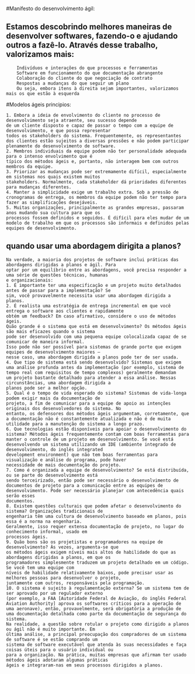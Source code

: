 #Manifesto do desenvolvimento ágil:
	
##	Estamos descobrindo melhores maneiras de desenvolver softwares, fazendo-o e ajudando outros a 			fazê-lo. Através desse trabalho, valorizamos mais:
		Indivíduos e interações do que processos e ferramentas
		Software em funcionamento do que documentação abrangente
		Colaboração do cliente do que negociação de contrato
		Respostas a mudanças do que seguir um plano
		Ou seja, embora itens à direita sejam importantes, valorizamos mais os que estão à esquerda


#Modelos ágeis principios:
	
	1. Embora a ideia de envolvimento do cliente no processo de desenvolvimento seja atraente, seu sucesso depende
	de um cliente disposto e capaz de passar o tempo com a equipe de desenvolvimento, e que possa representar
	todos os stakeholders do sistema. Frequentemente, os representantes dos clientes estão sujeitos a diversas pressões e não podem participar plenamente do desenvolvimento de software.
	2. Membros individuais da equipe podem não ter personalidade adequada para o intenso envolvimento que é
	típico dos métodos ágeis e, portanto, não interagem bem com outros membros da equipe.
	3. Priorizar as mudanças pode ser extremamente difícil, especialmente em sistemas nos quais existem muitos
	stakeholders. Normalmente, cada stakeholder dá prioridades diferentes para mudanças diferentes.
	4. Manter a simplicidade exige um trabalho extra. Sob a pressão de cronogramas de entrega, os membros da equipe podem não ter tempo para fazer as simplificações desejáveis.
	5. Muitas organizações, principalmente as grandes empresas, passaram anos mudando sua cultura para que os
	processos fossem definidos e seguidos. É difícil para eles mudar de um modelo de trabalho em que os processos são informais e definidos pelas equipes de desenvolvimento.

## quando usar uma abordagem dirigita a planos?
	
	Na verdade, a maioria dos projetos de software inclui práticas das abordagens dirigidas a planos e ágil. Para
	optar por um equilíbrio entre as abordagens, você precisa responder a uma série de questões técnicas, humanas
	e organizacionais:
	1. É importante ter uma especificação e um projeto muito detalhados antes de passar para a implementação? Se
	sim, você provavelmente necessita usar uma abordagem dirigida a planos.
	2. É realista uma estratégia de entrega incremental em que você entrega o software aos clientes e rapidamente
	obtém um feedback? Em caso afirmativo, considere o uso de métodos ágeis.
	Quão grande é o sistema que está em desenvolvimento? Os métodos ágeis são mais eficazes quando o sistema
	pode ser desenvolvido com uma pequena equipe colocalizada capaz de se comunicar de maneira informal.
	Isso pode não ser possível para sistemas de grande porte que exigem equipes de desenvolvimento maiores —
	nesse caso, uma abordagem dirigida a planos pode ter de ser usada.
	4. Que tipo de sistema está sendo desenvolvido? Sistemas que exigem uma análise profunda antes da implementação (por exemplo, sistema de tempo real com requisitos de tempo complexos) geralmente demandam
	um projeto bastante detalhado para atender a essa análise. Nessas circunstâncias, uma abordagem dirigida a
	planos pode ser a melhor opção.
	5. Qual é o tempo de vida esperado do sistema? Sistemas de vida-longa podem exigir mais da documentação de
	projeto, a fim de comunicar para a equipe de apoio as intenções originais dos desenvolvedores do sistema. No
	entanto, os defensores dos métodos ágeis argumentam, corretamente, que a documentação não é constantemente atualizada e não é de muita utilidade para a manutenção do sistema a longo prazo.
	6. Que tecnologias estão disponíveis para apoiar o desenvolvimento do sistema? Métodos ágeis frequentemente contam com boas ferramentas para manter o controle de um projeto em desenvolvimento. Se você está
	desenvolvendo um sistema utilizando um IDE (ambiente integrado de desenvolvimento, do inglês integrated
	development environment) que não tem boas ferramentas para visualização e análise do programa, pode haver
	necessidade de mais documentação do projeto.
	7. Como é organizada a equipe de desenvolvimento? Se está distribuída, ou se parte do desenvolvimento está
	sendo terceirizado, então pode ser necessário o desenvolvimento de documentos de projeto para a comunicação entre as equipes de desenvolvimento. Pode ser necessário planejar com antecedência quais serão esses
	documentos.
	8. Existem questões culturais que podem afetar o desenvolvimento do sistema? Organizações tradicionais de
	engenharia têm uma cultura de desenvolvimento baseado em planos, pois essa é a norma na engenharia.
	Geralmente, isso requer extensa documentação de projeto, no lugar do conhecimento informal, usado em
	processos ágeis.
	9. Quão bons são os projetistas e programadores na equipe de desenvolvimento? Às vezes, argumenta-se que
	os métodos ágeis exigem níveis mais altos de habilidade do que as abordagens dirigidas a planos, em que os
	programadores simplesmente traduzem um projeto detalhado em um código. Se você tem uma equipe com
	níveis de habilidade relativamente baixos, pode precisar usar as melhores pessoas para desenvolver o projeto,
	juntamente com outros, responsáveis pela programação.
	10. O sistema é sujeito à regulamentação externa? Se um sistema tem de ser aprovado por um regulador externo
	(por exemplo, a FAA [Autoridade Federal de Aviação, do inglês Federal Aviation Authority] aprova os softwares críticos para a operação de uma aeronave), então, provavelmente, será obrigatória a produção de uma documentação detalhada como parte da documentação de segurança do sistema.
	Na realidade, a questão sobre rotular o projeto como dirigido a planos ou ágil não é muito importante. Em
	última análise, a principal preocupação dos compradores de um sistema de software é se estão comprando um
	sistema de software executável que atenda às suas necessidades e faça coisas úteis para o usuário individual ou
	para a organização. Na prática, muitas empresas que afirmam ter usado métodos ágeis adotaram algumas práticas
	ágeis e integraram-nas em seus processos dirigidos a planos.